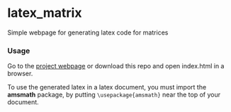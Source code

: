 # latex_matrix
Simple webpage for generating latex code for matrices

### Usage
Go to the [project webpage](https://apc518.github.io/latex-matrix) or download this repo and open index.html in a browser.

To use the generated latex in a latex document, you must import the __amsmath__ package, by putting `\usepackage{amsmath}` near the top of your document.